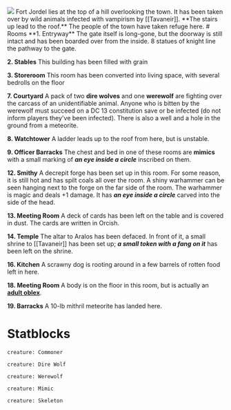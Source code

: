 <img src="https://i.pinimg.com/736x/56/1c/a2/561ca2f2d9a15dc2e21452a2c95383d1.jpg">
Fort Jordel lies at the top of a hill overlooking the town. It has been taken over by wild animals infected with vampirism by [[Tavaneir]]. **The stairs up lead to the roof.** The people of the town have taken refuge here.
# Rooms
**1. Entryway**
The gate itself is long-gone, but the doorway is still intact and has been boarded over from the inside. 8 statues of knight line the pathway to the gate.

**2. Stables**
This building has been filled with grain

**3. Storeroom**
This room has been converted into living space, with several bedrolls on the floor

**7. Courtyard**
A pack of two **dire wolves** and one **werewolf** are fighting over the carcass of an unidentifiable animal. Anyone who is bitten by the werewolf must succeed on a DC 13 constitution save or be infected (do not inform players they've been infected). There is also a well and a hole in the ground from a meteorite.

**8. Watchtower**
A ladder leads up to the roof from here, but is unstable.

**9. Officer Barracks**
The chest and bed in one of these rooms are **mimics** with a small marking of ***an eye inside a circle*** inscribed on them.

**12. Smithy**
A decrepit forge has been set up in this room. For some reason, it is still hot and has spilt coals all over the room. A shiny warhammer can be seen hanging next to the forge on the far side of the room. The warhammer is magic and deals +1 damage. It has ***an eye inside a circle*** carved into the side of the head.

**13. Meeting Room**
A deck of cards has been left on the table and is covered in dust. The cards are written in Orcish.

**14. Temple**
The altar to Aralos has been defaced. In front of it, a small shrine to [[Tavaneir]] has been set up; ***a small token with a fang on it*** has been left on the shrine.

**16. Kitchen**
A scrawny dog is rooting around in a few barrels of rotten food left in here.

**18. Meeting Room**
A body is on the floor in this room, but is actually an [**adult oblex**](https://5e.tools/bestiary.html#adult%20oblex_mpmm).

**19. Barracks**
A 10-lb mithril meteorite has landed here.
# Statblocks
```statblock
creature: Commoner
```
```statblock
creature: Dire Wolf
```
```statblock
creature: Werewolf
```
```statblock
creature: Mimic
```
```statblock
creature: Skeleton
```